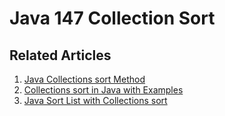 # Java 147 Collection Sort

## Related Articles
1. [Java Collections sort Method](https://www.ruoxue.org/java-147-java-collections-sort-method/)
2. [Collections sort in Java with Examples](https://www.ruoxue.org/java-147-collections-sort-in-java-with-examples/)
3. [Java Sort List with Collections sort](https://www.ruoxue.org/java-147-java-sort-list-with-collections-sort/)
